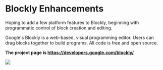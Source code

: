 # Blockly Enhancements

Hoping to add a few platform features to Blockly, beginning with programmatic control of block creation and editing.

Google's Blockly is a web-based, visual programming editor.  Users can drag
blocks together to build programs.  All code is free and open source.

**The project page is https://developers.google.com/blockly/**

![](https://developers.google.com/blockly/sample.png)

